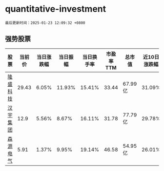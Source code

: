 # quantitative-investment

`最后更新时间：2025-01-23 12:09:32 +0800`

## 强势股票

|股票|当前价|当日涨跌幅|当日振幅|当日换手率|市盈率TTM|总市值|近10日涨跌幅|
|----|----|----|----|----|----|----|----|
|[隆盛科技](https://xueqiu.com/S/SZ300680)|29.43|6.05%|11.93%|15.41%|33.44|67.99亿|31.09%|
|[汉宇集团](https://xueqiu.com/S/SZ300403)|12.9|5.56%|8.67%|16.11%|31.78|77.79亿|29.78%|
|[森源电气](https://xueqiu.com/S/SZ002358)|5.91|1.37%|9.95%|19.14%|46.58|54.95亿|26.01%|
